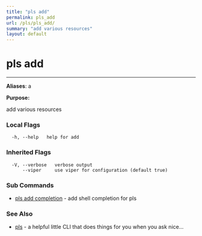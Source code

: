 ```yaml
---
title: "pls add"
permalink: pls_add
url: /pls/pls_add/
summary: "add various resources"
layout: default
---
```

# pls add 

---
**Aliases**: a

**Purpose:**

add various resources

### Local Flags

```
  -h, --help   help for add
```

### Inherited Flags

```
  -V, --verbose   verbose output
      --viper     use viper for configuration (default true)
```
### Sub Commands

* [pls add completion](/pls/pls_add_completion/)	 - add shell completion for pls

### See Also

* [pls](/pls/pls/)	 - a helpful little CLI that does things for you when you ask nice...
